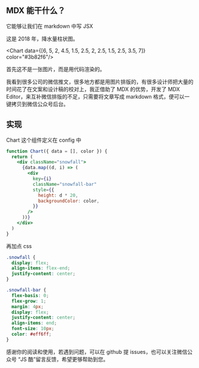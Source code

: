 ## MDX 能干什么？

它能够让我们在 markdown 中写 JSX

这是 2018 年，降水量柱状图。

<Chart data={[6, 5, 2, 4.5, 1.5, 2.5, 2, 2.5, 1.5, 2.5, 3.5, 7]} color="#3b82f6"/>

首先这不是一张图片，而是用代码渲染的。

我看到很多公司的微信推文，很多地方都是用图片排版的，有很多设计师把大量的时间花了在文案和设计稿的校对上，我正借助了 MDX 的优势，开发了 MDX Editor，来互补微信排版的不足，只需要将文章写成 markdown 格式，便可以一键拷贝到微信公众号后台。

## 实现

Chart 这个组件定义在 config 中

```jsx
function Chart({ data = [], color }) {
  return (
    <div className="snowfall">
      {data.map((d, i) => (
        <div
          key={i}
          className="snowfall-bar"
          style={{
            height: d * 20,
            backgroundColor: color,
          }}
        />
      ))}
    </div>
  )
}
```

再加点 css

```css
.snowfall {
  display: flex;
  align-items: flex-end;
  justify-content: center;
}

.snowfall-bar {
  flex-basis: 0;
  flex-grow: 1;
  margin: 4px;
  display: flex;
  justify-content: center;
  align-items: end;
  font-size: 10px;
  color: #eff6ff;
}
```

感谢你的阅读和使用，若遇到问题，可以在 github 提 issues，也可以关注微信公众号 “JS 酷”留言反馈，希望更够帮助到您。
